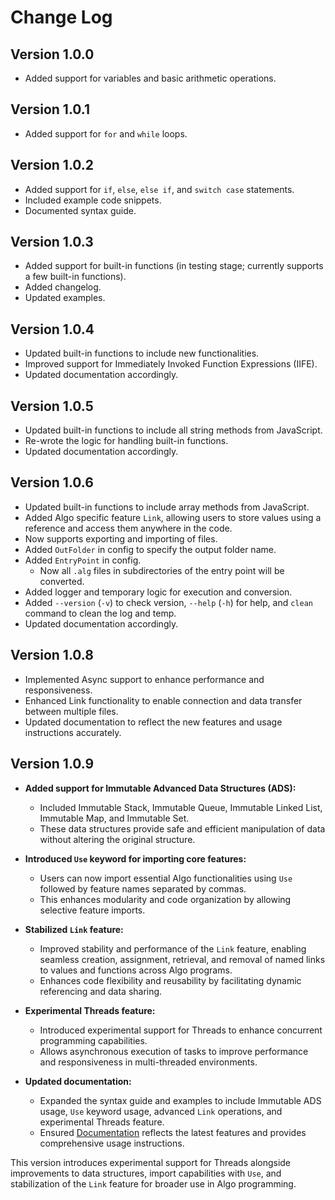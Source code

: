 # Change Log

## Version 1.0.0

- Added support for variables and basic arithmetic operations.

## Version 1.0.1

- Added support for `for` and `while` loops.

## Version 1.0.2

- Added support for `if`, `else`, `else if`, and `switch case` statements.
- Included example code snippets.
- Documented syntax guide.

## Version 1.0.3

- Added support for built-in functions (in testing stage; currently supports a few built-in functions).
- Added changelog.
- Updated examples.

## Version 1.0.4

- Updated built-in functions to include new functionalities.
- Improved support for Immediately Invoked Function Expressions (IIFE).
- Updated documentation accordingly.

## Version 1.0.5

- Updated built-in functions to include all string methods from JavaScript.
- Re-wrote the logic for handling built-in functions.
- Updated documentation accordingly.

## Version 1.0.6

- Updated built-in functions to include array methods from JavaScript.
- Added Algo specific feature `Link`, allowing users to store values using a reference and access them anywhere in the code.
- Now supports exporting and importing of files.
- Added `OutFolder` in config to specify the output folder name.
- Added `EntryPoint` in config.
  - Now all `.alg` files in subdirectories of the entry point will be converted.
- Added logger and temporary logic for execution and conversion.
- Added `--version` (`-v`) to check version, `--help` (`-h`) for help, and `clean` command to clean the log and temp.
- Updated documentation accordingly.

## Version 1.0.8

- Implemented Async support to enhance performance and responsiveness.
- Enhanced Link functionality to enable connection and data transfer between multiple files.
- Updated documentation to reflect the new features and usage instructions accurately.

## Version 1.0.9

- **Added support for Immutable Advanced Data Structures (ADS):**

  - Included Immutable Stack, Immutable Queue, Immutable Linked List, Immutable Map, and Immutable Set.
  - These data structures provide safe and efficient manipulation of data without altering the original structure.

- **Introduced `Use` keyword for importing core features:**

  - Users can now import essential Algo functionalities using `Use` followed by feature names separated by commas.
  - This enhances modularity and code organization by allowing selective feature imports.

- **Stabilized `Link` feature:**

  - Improved stability and performance of the `Link` feature, enabling seamless creation, assignment, retrieval, and removal of named links to values and functions across Algo programs.
  - Enhances code flexibility and reusability by facilitating dynamic referencing and data sharing.

- **Experimental Threads feature:**

  - Introduced experimental support for Threads to enhance concurrent programming capabilities.
  - Allows asynchronous execution of tasks to improve performance and responsiveness in multi-threaded environments.

- **Updated documentation:**
  - Expanded the syntax guide and examples to include Immutable ADS usage, `Use` keyword usage, advanced `Link` operations, and experimental Threads feature.
  - Ensured [Documentation](Documentation.md) reflects the latest features and provides comprehensive usage instructions.

This version introduces experimental support for Threads alongside improvements to data structures, import capabilities with `Use`, and stabilization of the `Link` feature for broader use in Algo programming.
